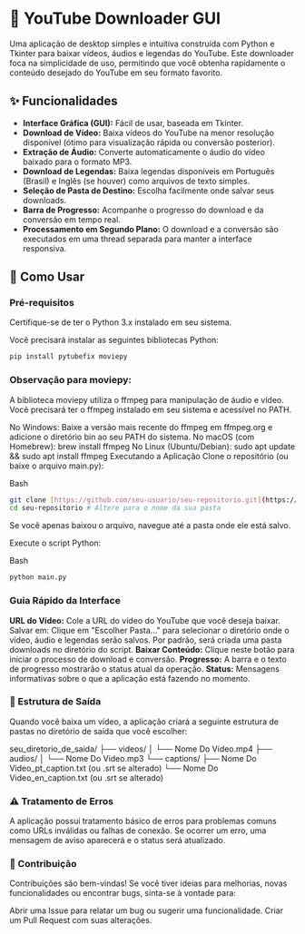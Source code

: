 # 🎥 YouTube Downloader GUI

Uma aplicação de desktop simples e intuitiva construída com Python e Tkinter para baixar vídeos, áudios e legendas do YouTube. Este downloader foca na simplicidade de uso, permitindo que você obtenha rapidamente o conteúdo desejado do YouTube em seu formato favorito.

## ✨ Funcionalidades

* **Interface Gráfica (GUI):** Fácil de usar, baseada em Tkinter.
* **Download de Vídeo:** Baixa vídeos do YouTube na menor resolução disponível (ótimo para visualização rápida ou conversão posterior).
* **Extração de Áudio:** Converte automaticamente o áudio do vídeo baixado para o formato MP3.
* **Download de Legendas:** Baixa legendas disponíveis em Português (Brasil) e Inglês (se houver) como arquivos de texto simples.
* **Seleção de Pasta de Destino:** Escolha facilmente onde salvar seus downloads.
* **Barra de Progresso:** Acompanhe o progresso do download e da conversão em tempo real.
* **Processamento em Segundo Plano:** O download e a conversão são executados em uma thread separada para manter a interface responsiva.

## 🚀 Como Usar

### Pré-requisitos

Certifique-se de ter o Python 3.x instalado em seu sistema.

Você precisará instalar as seguintes bibliotecas Python:

```bash
pip install pytubefix moviepy
```

### Observação para moviepy:

A biblioteca moviepy utiliza o ffmpeg para manipulação de áudio e vídeo. Você precisará ter o ffmpeg instalado em seu sistema e acessível no PATH.

No Windows: Baixe a versão mais recente do ffmpeg em ffmpeg.org e adicione o diretório bin ao seu PATH do sistema.
No macOS (com Homebrew): brew install ffmpeg
No Linux (Ubuntu/Debian): sudo apt update && sudo apt install ffmpeg
Executando a Aplicação
Clone o repositório (ou baixe o arquivo main.py):

Bash

```bash
git clone [https://github.com/seu-usuario/seu-repositorio.git](https://github.com/seu-usuario/seu-repositorio.git) # Altere para o seu link
cd seu-repositorio # Altere para o nome da sua pasta
```
Se você apenas baixou o arquivo, navegue até a pasta onde ele está salvo.

Execute o script Python:

Bash

```bash
python main.py
```

### Guia Rápido da Interface
**URL do Vídeo:** Cole a URL do vídeo do YouTube que você deseja baixar.
Salvar em: Clique em "Escolher Pasta..." para selecionar o diretório onde o vídeo, áudio e legendas serão salvos. Por padrão, será criada uma pasta downloads no diretório do script.
**Baixar Conteúdo:** Clique neste botão para iniciar o processo de download e conversão.
**Progresso:** A barra e o texto de progresso mostrarão o status atual da operação.
**Status:** Mensagens informativas sobre o que a aplicação está fazendo no momento.

### 📂 Estrutura de Saída

Quando você baixa um vídeo, a aplicação criará a seguinte estrutura de pastas no diretório de saída que você escolher:

seu_diretorio_de_saida/
├── videos/
│   └── Nome Do Video.mp4
├── audios/
│   └── Nome Do Video.mp3
└── captions/
    ├── Nome Do Video_pt_caption.txt (ou .srt se alterado)
    └── Nome Do Video_en_caption.txt (ou .srt se alterado)

### ⚠️ Tratamento de Erros

A aplicação possui tratamento básico de erros para problemas comuns como URLs inválidas ou falhas de conexão. Se ocorrer um erro, uma mensagem de aviso aparecerá e o status será atualizado.

### 🤝 Contribuição

Contribuições são bem-vindas! Se você tiver ideias para melhorias, novas funcionalidades ou encontrar bugs, sinta-se à vontade para:

Abrir uma Issue para relatar um bug ou sugerir uma funcionalidade.
Criar um Pull Request com suas alterações.
